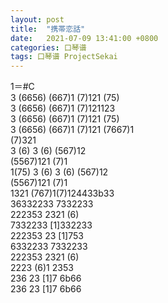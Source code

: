 ```yaml
---
layout: post
title:  "携帯恋話"
date:   2021-07-09 13:41:00 +0800
categories: 口琴谱
tags: 口琴谱 ProjectSekai
---
```

1＝#C  
3 (6656) (667)1 (7)121 (75)   
3 (6656) (667)1 (7)121123  
3 (6656) (667)1 (7)121 (75)  
3 (6656) (667)1 (7)121 (7667)1  
(7)321  
3 (6) 3 (6) (567)12  
(5567)121 (7)1  
1(75) 3 (6) 3 (6) (567)12  
(5567)121 (7)1  
1321 (767)1(7)124433b33  
36332233 7332233  
222353 2321 (6)  
7332233 [1]332233  
222353 23 [1]753  
6332233 7332233  
222353 2321 (6)  
2223 (6)1 2353  
236 23 [1]7 6b66  
236 23 [1]7 6b66  